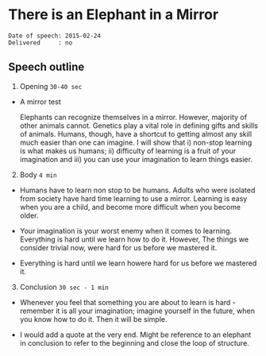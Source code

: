 There is an Elephant in a Mirror
================================

    Date of speech: 2015-02-24
    Delivered     : no

Speech outline
--------------

1. Opening `30-40 sec`

  * A mirror test

    Elephants can recognize themselves in a mirror. However, majority of other animals cannot. Genetics play a vital role in defining gifts and skills of animals. Humans, though, have a shortcut to getting almost any skill much easier than one can imagine. I will show that i) non-stop learning is what makes us humans; ii) difficulty of learning is a fruit of your imagination and iii) you can use your imagination to learn things easier.

2. Body `4 min`

  * Humans have to learn non stop to be humans. Adults who were isolated from society have hard time learning to use a mirror. Learning is easy when you are a child, and become more difficult when you become older.

  * Your imagination is your worst enemy when it comes to learning. Everything is hard until we learn how to do it. However, The things we consider trivial now, were hard for us before we mastered it.

  * Everything is hard until we learn howere hard for us before we mastered it.

3. Conclusion `30 sec - 1 min`

  * Whenever you feel that something you are about to learn is hard - remember it is all your imagination; imagine yourself in the future, when you know how to do it. Then it will be simple.

  * I would add a quote at the very end. Might be reference to an elephant in conclusion to refer to the beginning and close the loop of structure.
